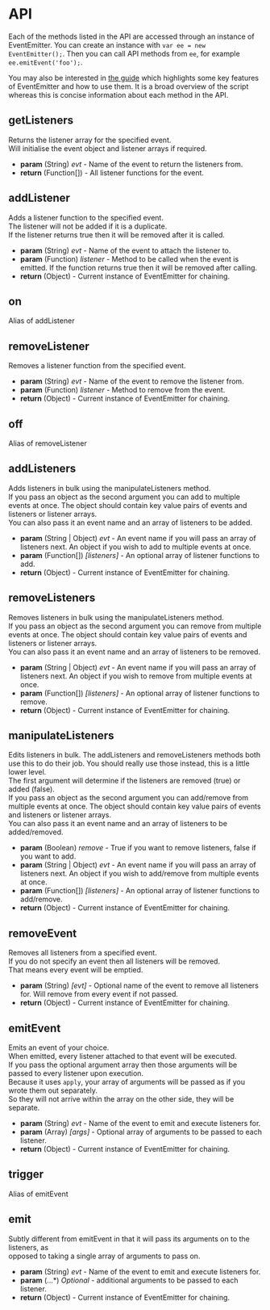 # API

Each of the methods listed in the API are accessed through an instance of EventEmitter. You can create an instance with `var ee = new EventEmitter();`. Then you can call API methods from `ee`, for example `ee.emitEvent('foo');`.

You may also be interested in [the guide](https://github.com/Wolfy87/EventEmitter/blob/master/docs/guide.md) which highlights some key features of EventEmitter and how to use them. It is a broad overview of the script whereas this is concise information about each method in the API.

## getListeners

<p>Returns the listener array for the specified event.<br />Will initialise the event object and listener arrays if required.</p>

 * **param** (String) _evt_ - Name of the event to return the listeners from.
 * **return** (Function[]) - All listener functions for the event.

## addListener

<p>Adds a listener function to the specified event.<br />The listener will not be added if it is a duplicate.<br />If the listener returns true then it will be removed after it is called.</p>

 * **param** (String) _evt_ - Name of the event to attach the listener to.
 * **param** (Function) _listener_ - Method to be called when the event is emitted. If the function returns true then it will be removed after calling.
 * **return** (Object) - Current instance of EventEmitter for chaining.

## on

<p>Alias of addListener</p>


## removeListener

<p>Removes a listener function from the specified event.</p>

 * **param** (String) _evt_ - Name of the event to remove the listener from.
 * **param** (Function) _listener_ - Method to remove from the event.
 * **return** (Object) - Current instance of EventEmitter for chaining.

## off

<p>Alias of removeListener</p>


## addListeners

<p>Adds listeners in bulk using the manipulateListeners method.<br />If you pass an object as the second argument you can add to multiple events at once. The object should contain key value pairs of events and listeners or listener arrays.<br />You can also pass it an event name and an array of listeners to be added.</p>

 * **param** (String | Object) _evt_ - An event name if you will pass an array of listeners next. An object if you wish to add to multiple events at once.
 * **param** (Function[]) _[listeners]_ - An optional array of listener functions to add.
 * **return** (Object) - Current instance of EventEmitter for chaining.

## removeListeners

<p>Removes listeners in bulk using the manipulateListeners method.<br />If you pass an object as the second argument you can remove from multiple events at once. The object should contain key value pairs of events and listeners or listener arrays.<br />You can also pass it an event name and an array of listeners to be removed.</p>

 * **param** (String | Object) _evt_ - An event name if you will pass an array of listeners next. An object if you wish to remove from multiple events at once.
 * **param** (Function[]) _[listeners]_ - An optional array of listener functions to remove.
 * **return** (Object) - Current instance of EventEmitter for chaining.

## manipulateListeners

<p>Edits listeners in bulk. The addListeners and removeListeners methods both use this to do their job. You should really use those instead, this is a little lower level.<br />The first argument will determine if the listeners are removed (true) or added (false).<br />If you pass an object as the second argument you can add/remove from multiple events at once. The object should contain key value pairs of events and listeners or listener arrays.<br />You can also pass it an event name and an array of listeners to be added/removed.</p>

 * **param** (Boolean) _remove_ - True if you want to remove listeners, false if you want to add.
 * **param** (String | Object) _evt_ - An event name if you will pass an array of listeners next. An object if you wish to add/remove from multiple events at once.
 * **param** (Function[]) _[listeners]_ - An optional array of listener functions to add/remove.
 * **return** (Object) - Current instance of EventEmitter for chaining.

## removeEvent

<p>Removes all listeners from a specified event.<br />If you do not specify an event then all listeners will be removed.<br />That means every event will be emptied.</p>

 * **param** (String) _[evt]_ - Optional name of the event to remove all listeners for. Will remove from every event if not passed.
 * **return** (Object) - Current instance of EventEmitter for chaining.

## emitEvent

<p>Emits an event of your choice.<br />When emitted, every listener attached to that event will be executed.<br />If you pass the optional argument array then those arguments will be passed to every listener upon execution.<br />Because it uses <code>apply</code>, your array of arguments will be passed as if you wrote them out separately.<br />So they will not arrive within the array on the other side, they will be separate.</p>

 * **param** (String) _evt_ - Name of the event to emit and execute listeners for.
 * **param** (Array) _[args]_ - Optional array of arguments to be passed to each listener.
 * **return** (Object) - Current instance of EventEmitter for chaining.

## trigger

<p>Alias of emitEvent</p>


## emit

<p>Subtly different from emitEvent in that it will pass its arguments on to the listeners, as<br />opposed to taking a single array of arguments to pass on.</p>

 * **param** (String) _evt_ - Name of the event to emit and execute listeners for.
 * **param** (...*) _Optional_ - additional arguments to be passed to each listener.
 * **return** (Object) - Current instance of EventEmitter for chaining.
